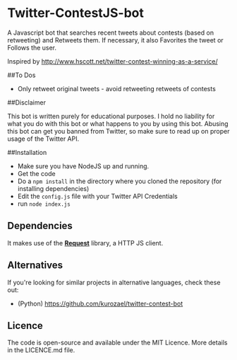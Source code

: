# Twitter-ContestJS-bot

A Javascript bot that searches recent tweets about contests (based on retweeting) and Retweets them. If necessary, it also Favorites the tweet or Follows the user.

Inspired by http://www.hscott.net/twitter-contest-winning-as-a-service/

##To Dos
 * Only retweet original tweets - avoid retweeting retweets of contests

##Disclaimer

This bot is written purely for educational purposes. I hold no liability for what you do with this bot or what happens to you by using this bot. Abusing this bot can get you banned from Twitter, so make sure to read up on proper usage of the Twitter API.

##Installation
 * Make sure you have NodeJS up and running.
 * Get the code
 * Do a `npm install` in the directory where you cloned the repository (for installing dependencies)
 * Edit the `config.js` file with your Twitter API Credentials
 * run `node index.js`

## Dependencies
It makes use of the <a href="https://github.com/request/request"><b>Request</b></a> library, a HTTP JS client.

## Alternatives
If you're looking for similar projects in alternative languages, check these out:
 * (Python) https://github.com/kurozael/twitter-contest-bot

## Licence
The code is open-source and available under the MIT Licence. More details in the LICENCE.md file.
